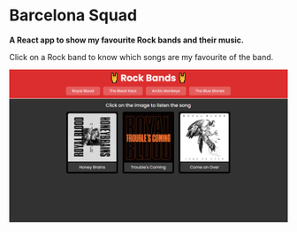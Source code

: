 # Barcelona Squad
**A React app to show my favourite Rock bands and their music.**

Click on a Rock band to know which songs are my favourite of the band.

![website](./Images/site-image.png)